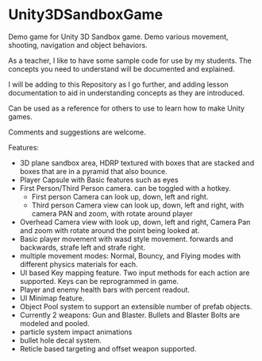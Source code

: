 # Unity3DSandboxGame
Demo game for Unity 3D Sandbox game.  Demo various movement, shooting, navigation and object behaviors.

As a teacher, I like to have some sample code for use by my students.  The concepts you need to understand will be documented and explained.

I will be adding to this Repository as I go further, and adding lesson documentation to aid in understanding concepts as they are introduced.

Can be used as a reference for others to use to learn how to make Unity games.

Comments and suggestions are welcome.

Features:

- 3D plane sandbox area, HDRP textured with boxes that are stacked and boxes that are in a pyramid that also bounce.
- Player Capsule with Basic features such as eyes
- First Person/Third Person camera. can be toggled with a hotkey.
  - First person Camera can look up, down, left and right.  
  - Third person Camera view can look up, down, left and right, with camera PAN and zoom, with rotate around player
- Overhead Camera view with look up, down, left and right, Camera Pan and zoom with rotate around the point being looked at.
- Basic player movement with wasd style movement.  forwards and backwards, strafe left and strafe right.
- multiple movement modes:  Normal, Bouncy, and Flying modes with different physics materials for each.
- UI based Key mapping feature.  Two input methods for each action are supported.  Keys can be reprogrammed in game.
- Player and enemy health bars with percent readout.
- UI Minimap feature.
- Object Pool system to support an extensible number of prefab objects.
- Currently 2 weapons:  Gun and Blaster.  Bullets and Blaster Bolts are modeled and pooled.
- particle system impact animations
- bullet hole decal system.
- Reticle based targeting and offset weapon supported.




